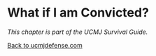 # What if I am Convicted?

*This chapter is part of the UCMJ Survival Guide.*

[Back to ucmjdefense.com](https://ucmjdefense.com)